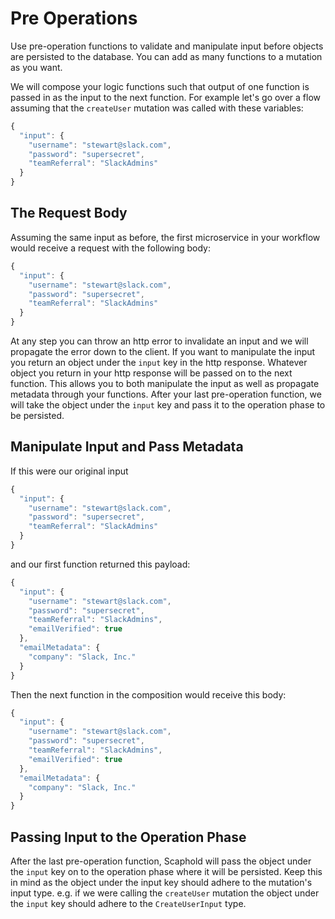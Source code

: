 # Pre Operations

Use pre-operation functions to validate and manipulate input before
objects are persisted to the database. You can add as many functions to a mutation as you want.


We will compose your logic functions such that output of one function is passed in as the input to the next function. For example let's go over a flow assuming that the `createUser` mutation was called with these variables:


```javascript
{
  "input": {
    "username": "stewart@slack.com",
    "password": "supersecret",
    "teamReferral": "SlackAdmins"
  }
}
```

## The Request Body

Assuming the same input as before, the first microservice in your workflow would receive a request with the following body:


```javascript
{
  "input": {
    "username": "stewart@slack.com",
    "password": "supersecret",
    "teamReferral": "SlackAdmins"
  }
}
```


At any step you can throw an http error to invalidate an input and we will propagate the error down to the client. If you want to manipulate the input you return an object under the `input` key in the http response. Whatever object you return in your http response will be passed on to the next function. This allows you to both manipulate the input as well as propagate metadata through your functions. After your last pre-operation function, we will take the object under the `input` key and pass it to the operation phase to be persisted.

## Manipulate Input and Pass Metadata

If this were our original input
```javascript
{
  "input": {
    "username": "stewart@slack.com",
    "password": "supersecret",
    "teamReferral": "SlackAdmins"
  }
}
```

and our first function returned this payload:

```javascript
{
  "input": {
    "username": "stewart@slack.com",
    "password": "supersecret",
    "teamReferral": "SlackAdmins",
    "emailVerified": true
  },
  "emailMetadata": {
    "company": "Slack, Inc."
  }
}
```

Then the next function in the composition would receive this body:

```javascript
{
  "input": {
    "username": "stewart@slack.com",
    "password": "supersecret",
    "teamReferral": "SlackAdmins",
    "emailVerified": true
  },
  "emailMetadata": {
    "company": "Slack, Inc."
  }
}
```

## Passing Input to the Operation Phase

After the last pre-operation function, Scaphold will pass the object under the `input` key on to the operation phase where it will be persisted. Keep this in mind as the object under
the input key should adhere to the mutation's input type. e.g. if we were calling the `createUser` mutation the object under the `input` key should adhere to the `CreateUserInput` type.

